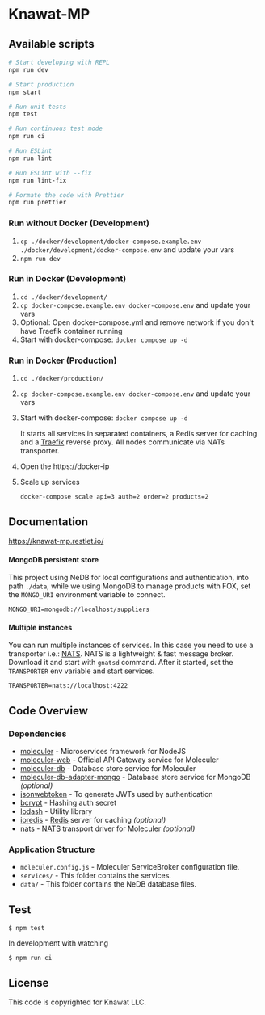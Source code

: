 # Knawat-MP

## Available scripts

```bash
# Start developing with REPL
npm run dev

# Start production
npm start

# Run unit tests
npm test

# Run continuous test mode
npm run ci

# Run ESLint
npm run lint

# Run ESLint with --fix
npm run lint-fix

# Formate the code with Prettier
npm run prettier
```

### Run without Docker (Development)

1.  `cp ./docker/development/docker-compose.example.env ./docker/development/docker-compose.env` and update your vars
2.  `npm run dev`

### Run in Docker (Development)

1.  `cd ./docker/development/`
2.  `cp docker-compose.example.env docker-compose.env` and update your vars
3.  Optional: Open docker-compose.yml and remove network if you don't have Traefik container running
4.  Start with docker-compose: `docker compose up -d`

### Run in Docker (Production)

1.  `cd ./docker/production/`
2.  `cp docker-compose.example.env docker-compose.env` and update your vars
3.  Start with docker-compose: `docker compose up -d`

    It starts all services in separated containers, a Redis server for caching and a [Traefik](https://traefik.io/) reverse proxy. All nodes communicate via NATs transporter.

4.  Open the https://docker-ip
5.  Scale up services

    `docker-compose scale api=3 auth=2 order=2 products=2`

## Documentation

https://knawat-mp.restlet.io/

#### MongoDB persistent store

This project using NeDB for local configurations and authentication, into path `./data`, while we using MongoDB to manage products with FOX, set the `MONGO_URI` environment variable to connect.

```
MONGO_URI=mongodb://localhost/suppliers
```

#### Multiple instances

You can run multiple instances of services. In this case you need to use a transporter i.e.: [NATS](https://nats.io). NATS is a lightweight & fast message broker. Download it and start with `gnatsd` command. After it started, set the `TRANSPORTER` env variable and start services.

```
TRANSPORTER=nats://localhost:4222
```

## Code Overview

### Dependencies

- [moleculer](https://github.com/moleculerjs/moleculer) - Microservices framework for NodeJS
- [moleculer-web](https://github.com/moleculerjs/moleculer-web) - Official API Gateway service for Moleculer
- [moleculer-db](https://github.com/moleculerjs/moleculer-db/tree/master/packages/moleculer-db#readme) - Database store service for Moleculer
- [moleculer-db-adapter-mongo](https://github.com/moleculerjs/moleculer-db/tree/master/packages/moleculer-db-adapter-mongo#readme) - Database store service for MongoDB _(optional)_
- [jsonwebtoken](https://github.com/auth0/node-jsonwebtoken) - To generate JWTs used by authentication
- [bcrypt](https://github.com/kelektiv/node.bcrypt.js) - Hashing auth secret
- [lodash](https://github.com/lodash/lodash) - Utility library
- [ioredis](https://github.com/luin/ioredis) - [Redis](https://redis.io) server for caching _(optional)_
- [nats](https://github.com/nats-io/node-nats) - [NATS](https://nats.io) transport driver for Moleculer _(optional)_

### Application Structure

- `moleculer.config.js` - Moleculer ServiceBroker configuration file.
- `services/` - This folder contains the services.
- `data/` - This folder contains the NeDB database files.

## Test

```
$ npm test
```

In development with watching

```
$ npm run ci
```

## License

This code is copyrighted for Knawat LLC.
